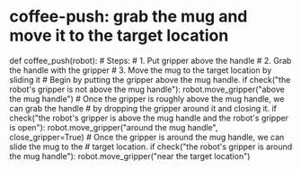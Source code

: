 # coffee-push: grab the mug and move it to the target location
def coffee_push(robot):
    # Steps:
    #  1. Put gripper above the handle
    #  2. Grab the handle with the gripper
    #  3. Move the mug to the target location by sliding it
    # Begin by putting the gripper above the mug handle.
    if check("the robot's gripper is not above the mug handle"):
        robot.move_gripper("above the mug handle")
    # Once the gripper is roughly above the mug handle, we can grab the handle
    # by dropping the gripper around it and closing it.
    if check("the robot's gripper is above the mug handle and the robot's gripper is open"):
        robot.move_gripper("around the mug handle", close_gripper=True)
    # Once the gripper is around the mug handle, we can slide the mug to the
    # target location.
    if check("the robot's gripper is around the mug handle"):
        robot.move_gripper("near the target location")